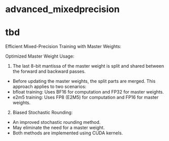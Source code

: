 # advanced_mixedprecision

# tbd

Efficient Mixed-Precision Training with Master Weights:

Optimized Master Weight Usage:

1. The last 8-bit mantissa of the master weight is split and shared between the forward and backward passes.
- Before updating the master weights, the split parts are merged.
This approach applies to two scenarios:
- bfloat training: Uses BF16 for computation and FP32 for master weights.
- e2m5 training: Uses FP8 (E2M5) for computation and FP16 for master weights.

2. Biased Stochastic Rounding:

- An improved stochastic rounding method.
- May eliminate the need for a master weight.
- Both methods are implemented using CUDA kernels.
